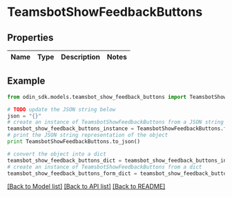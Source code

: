 # TeamsbotShowFeedbackButtons


## Properties

Name | Type | Description | Notes
------------ | ------------- | ------------- | -------------

## Example

```python
from odin_sdk.models.teamsbot_show_feedback_buttons import TeamsbotShowFeedbackButtons

# TODO update the JSON string below
json = "{}"
# create an instance of TeamsbotShowFeedbackButtons from a JSON string
teamsbot_show_feedback_buttons_instance = TeamsbotShowFeedbackButtons.from_json(json)
# print the JSON string representation of the object
print TeamsbotShowFeedbackButtons.to_json()

# convert the object into a dict
teamsbot_show_feedback_buttons_dict = teamsbot_show_feedback_buttons_instance.to_dict()
# create an instance of TeamsbotShowFeedbackButtons from a dict
teamsbot_show_feedback_buttons_form_dict = teamsbot_show_feedback_buttons.from_dict(teamsbot_show_feedback_buttons_dict)
```
[[Back to Model list]](../README.md#documentation-for-models) [[Back to API list]](../README.md#documentation-for-api-endpoints) [[Back to README]](../README.md)


